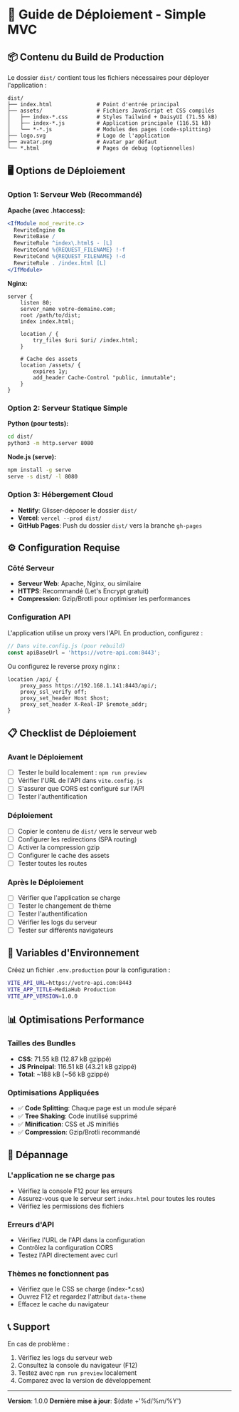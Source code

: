 # 🚀 Guide de Déploiement - Simple MVC

## 📦 Contenu du Build de Production

Le dossier `dist/` contient tous les fichiers nécessaires pour déployer l'application :

```
dist/
├── index.html              # Point d'entrée principal
├── assets/                 # Fichiers JavaScript et CSS compilés
│   ├── index-*.css         # Styles Tailwind + DaisyUI (71.55 kB)
│   ├── index-*.js          # Application principale (116.51 kB)
│   └── *-*.js              # Modules des pages (code-splitting)
├── logo.svg                # Logo de l'application
├── avatar.png              # Avatar par défaut
└── *.html                  # Pages de debug (optionnelles)
```

## 🖥️ Options de Déploiement

### Option 1: Serveur Web (Recommandé)

**Apache (avec .htaccess):**
```apache
<IfModule mod_rewrite.c>
  RewriteEngine On
  RewriteBase /
  RewriteRule ^index\.html$ - [L]
  RewriteCond %{REQUEST_FILENAME} !-f
  RewriteCond %{REQUEST_FILENAME} !-d
  RewriteRule . /index.html [L]
</IfModule>
```

**Nginx:**
```nginx
server {
    listen 80;
    server_name votre-domaine.com;
    root /path/to/dist;
    index index.html;
    
    location / {
        try_files $uri $uri/ /index.html;
    }
    
    # Cache des assets
    location /assets/ {
        expires 1y;
        add_header Cache-Control "public, immutable";
    }
}
```

### Option 2: Serveur Statique Simple

**Python (pour tests):**
```bash
cd dist/
python3 -m http.server 8080
```

**Node.js (serve):**
```bash
npm install -g serve
serve -s dist/ -l 8080
```

### Option 3: Hébergement Cloud

- **Netlify**: Glisser-déposer le dossier `dist/`
- **Vercel**: `vercel --prod dist/`
- **GitHub Pages**: Push du dossier `dist/` vers la branche `gh-pages`

## ⚙️ Configuration Requise

### Côté Serveur
- **Serveur Web**: Apache, Nginx, ou similaire
- **HTTPS**: Recommandé (Let's Encrypt gratuit)
- **Compression**: Gzip/Brotli pour optimiser les performances

### Configuration API
L'application utilise un proxy vers l'API. En production, configurez :

```javascript
// Dans vite.config.js (pour rebuild)
const apiBaseUrl = 'https://votre-api.com:8443';
```

Ou configurez le reverse proxy nginx :
```nginx
location /api/ {
    proxy_pass https://192.168.1.141:8443/api/;
    proxy_ssl_verify off;
    proxy_set_header Host $host;
    proxy_set_header X-Real-IP $remote_addr;
}
```

## 📋 Checklist de Déploiement

### Avant le Déploiement
- [ ] Tester le build localement : `npm run preview`
- [ ] Vérifier l'URL de l'API dans `vite.config.js`
- [ ] S'assurer que CORS est configuré sur l'API
- [ ] Tester l'authentification

### Déploiement
- [ ] Copier le contenu de `dist/` vers le serveur web
- [ ] Configurer les redirections (SPA routing)
- [ ] Activer la compression gzip
- [ ] Configurer le cache des assets
- [ ] Tester toutes les routes

### Après le Déploiement
- [ ] Vérifier que l'application se charge
- [ ] Tester le changement de thème
- [ ] Tester l'authentification
- [ ] Vérifier les logs du serveur
- [ ] Tester sur différents navigateurs

## 🔧 Variables d'Environnement

Créez un fichier `.env.production` pour la configuration :

```bash
VITE_API_URL=https://votre-api.com:8443
VITE_APP_TITLE=MediaHub Production
VITE_APP_VERSION=1.0.0
```

## 📊 Optimisations Performance

### Tailles des Bundles
- **CSS**: 71.55 kB (12.87 kB gzippé)
- **JS Principal**: 116.51 kB (43.21 kB gzippé)
- **Total**: ~188 kB (~56 kB gzippé)

### Optimisations Appliquées
- ✅ **Code Splitting**: Chaque page est un module séparé
- ✅ **Tree Shaking**: Code inutilisé supprimé
- ✅ **Minification**: CSS et JS minifiés
- ✅ **Compression**: Gzip/Brotli recommandé

## 🚨 Dépannage

### L'application ne se charge pas
- Vérifiez la console F12 pour les erreurs
- Assurez-vous que le serveur sert `index.html` pour toutes les routes
- Vérifiez les permissions des fichiers

### Erreurs d'API
- Vérifiez l'URL de l'API dans la configuration
- Contrôlez la configuration CORS
- Testez l'API directement avec curl

### Thèmes ne fonctionnent pas
- Vérifiez que le CSS se charge (index-*.css)
- Ouvrez F12 et regardez l'attribut `data-theme`
- Effacez le cache du navigateur

## 📞 Support

En cas de problème :
1. Vérifiez les logs du serveur web
2. Consultez la console du navigateur (F12)
3. Testez avec `npm run preview` localement
4. Comparez avec la version de développement

---

**Version**: 1.0.0
**Dernière mise à jour**: $(date +'%d/%m/%Y')
